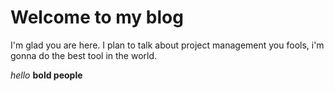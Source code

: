 # Welcome to my blog

I'm glad you are here. I plan to talk about project management you fools,
i'm gonna do the best tool in the world. 

*hello*
**bold people**

